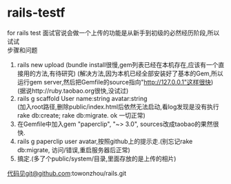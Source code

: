 rails-testf
===========

for rails test
面试官说会做一个上传的功能是从新手到初级的必然经历阶段,所以试试  
步骤和问题  
1. rails new upload (bundle install很慢,gem列表已经在本机存在,应该有一个直接用的方法,有待研究) 
   (解决方法,因为本机已经全部安装好了基本的Gem,所以运行gem server,然后把Gemfile的source指向"http://127.0.0.1"这样很快)  
   (据说http://ruby.taobao.org很快,没试过)  
2. rails g scaffold User name:string avatar:string  
   (加入root路径,删除public/index.html后依然无法启动,看log发现是没有执行rake db:create; rake db:migrate. ok 一切正常)  
3. 在Gemfile中加入gem "paperclip", "~> 3.0", sources改成taobao的果然很快.  
4. rails g paperclip user avatar,按照github上的提示走.(别忘记rake db:migrate, 访问/错误,重启服务器后正常)   
5. 搞定.(多了个public/system/目录,里面存放的是上传的相片)  

代码见git@github.com:towonzhou/rails.git  
